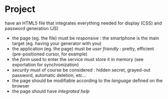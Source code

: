 # Project

have an HTML5 file that integrates everything needed for display (CSS) and password generation (JS)

- the page (eg. the file) must be _responsive_ : the smartphone is the main target (eg. having your generator with you)
- the application (eg. the page) must be _user friendly_ : pretty, efficient (pre-positioned cursor, for example)
- the _form_ used to enter the service must store it in memory (see exportation for synchronization)
- _security_ must of course be considered : hidden secret, grayed-out password, automatic deletion, etc...
- the page should be modifiable according to the _language_ defined on the browser
- the page should have _integrated help_
